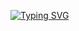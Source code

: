 
[![Typing SVG](https://readme-typing-svg.demolab.com/?size=30&lines=Hi!+I'm+Gjorche)](https://git.io/typing-svg)

